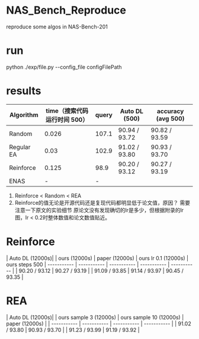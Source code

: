 # NAS_Bench_Reproduce
reproduce some algos in NAS-Bench-201

# run
python ./exp/file.py --config_file configFilePath

# results
| Algorithm      | time（搜索代码运行时间 500） | query | Auto DL (500) | accuracy (avg 500) |
| ----------- | ----------- | ----------- | ----------- | ----------- |
| Random      |  0.026  | 107.1 | 90.94 / 93.72 | 90.82 / 93.59 |
| Regular EA   |  0.03   | 102.9 | 91.02 / 93.80 | 90.93 / 93.70 |
| Reinforce |  0.125  | 98.9 | 90.20 / 93.12 | 90.27 / 93.19 |
| ENAS | - | - |

1. Reinforce < Random < REA
2. Reinforce的值无论是开源代码还是复现代码都明显低于论文值，原因？ 需要注意一下原文的实验细节
   原论文没有发现确切的lr是多少，但根据附录的lr图，lr < 0.2时整体数值和论文数值贴近。

# Reinforce
| Auto DL (12000s)|  | ours (12000s) | paper (12000s) | ours lr 0.1 (12000s) | ours steps 500
| ----------- | ----------- | ----------- | ----------- | ----------- |
| 90.20 / 93.12  |  90.27 / 93.19  |  | 91.09 / 93.85 | 91.14 / 93.97 | 90.45 / 93.35 |

# REA
| Auto DL (12000s)|  | ours sample 3 (12000s) | ours sample 10 (12000s) | paper (12000s) |
| ----------- | ----------- | ----------- | ----------- |
| 91.02 / 93.80  |  90.93 / 93.70  |  | 91.23 / 93.99 | 91.19 / 93.92 |